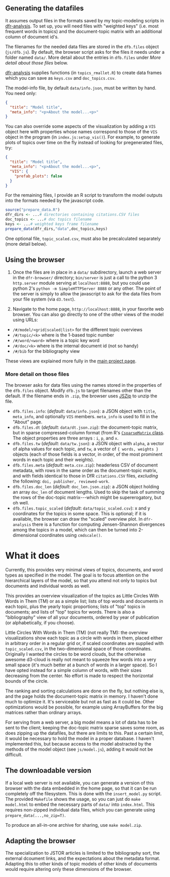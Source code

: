 
## Generating the datafiles

It assumes output files in the formats saved by my topic-modeling scripts in [dfr-analysis](http://github.com/agoldst/dfr-analysis). To set up, you will need files with "weighted keys" (i.e. most frequent words in topics) and the document-topic matrix with an additional column of document id's.

The filenames for the needed data files are stored in the `dfb.files` object (`js/dfb.js`). By default, the browser script asks for the files it needs under a folder named `data/`. More detail about the entries in `dfb.files` under *More detail about those files* below.

[dfr-analysis](http://github.com/agoldst/dfr-analysis) supplies functions (in `topics_rmallet.R`) to create data frames which you can save as `keys.csv` and `doc_topics.csv`.

The model-info file, by default `data/info.json`, must be written by hand. You need only:

```json
{
  "title": "Model title",
  "meta_info": "<p>About the model...<p>"
}
```

You can also override some aspects of the visualization by adding a `VIS` object here with properties whose names correspond to those of the `VIS` object in the program (in `index.js:setup_vis()`). For example, to generate plots of topics over time on the fly instead of looking for pregenerated files, try:

```json
{
  "title": "Model title",
  "meta_info": "<p>About the model...<p>",
  "VIS": {
    "prefab_plots": false
  }
}
```

For the remaining files, I provide an R script to transform the model outputs into the formats needed by the javascript code.

```r
source("prepare_data.R")
dfr_dirs <- ...# directories containing citations.CSV files
doc_topics <- ...# doc topics filename
keys <- ...# weighted keys frame filename
prepare_data(dfr_dirs,"data",doc_topics,keys)
```

One optional file, `topic_scaled.csv`, must also be precalculated separately (more detail below).

## Using the browser

1. Once the files are in place in a `data/` subdirectory, launch a web server in the `dfr-browser/` directory; `bin/server` is just a call to the python 3 `http.server` module serving at `localhost:8888`, but you could use python 2's `python -m SimpleHTTPServer 8888` or any other. The point of the server is simply to allow the javascript to ask for the data files from your file system (via `d3.text`).

2. Navigate to the home page, `http://localhost:8888`, in your favorite web browser. You can also go directly to one of the other views of the model using URLs:

- `/#/model/<grid|scaled|list>` for the different topic overviews
- `/#/topic/<k>` where *<k>* is the 1-based topic number
- `/#/word/<word>` where *<word>* is a topic key word
- `/#/doc/<k>` where *<k>* is the internal document id (not so handy)
- `/#/bib` for the bibliography view

These views are explained more fully in the [main project page](http://agoldst.github.io/dfr-browser).

### More detail on those files

The browser asks for data files using the names stored in the properties of the `dfb.files` object. Modify `dfb.js` to target filenames other than the default. If the filename ends in `.zip`, the browser uses [JSZip]() to unzip the file.

- `dfb.files.info`: (*default*: `data/info.json`): a JSON object with `title`, `meta_info`, and optionally `VIS` members. `meta_info` is used to fill in the "About" page.
- `dfb.files.dt` (*default*: `data/dt.json.zip`): the document-topic matrix, but in sparse compressed-column format (from R's [`CsparseMatrix` class](http://stat.ethz.ch/R-manual/R-devel/library/Matrix/html/CsparseMatrix-class.html). The object properties are three arrays : `i`, `p`, and `x`.
- `dfb.files.tw` (*default*: `data/tw.json`): a JSON object with `alpha`, a vector of alpha values for each topic, and `tw`, a vector of `{ words, weights }` objects (each of those fields is a vector, in order, of the most prominent words in each topic and their weights).
- `dfb.files.meta` (*default*: `meta.csv.zip`): headerless CSV of document metadata, with rows in the same order as the document-topic matrix, and with fields identical to those in DfR `citations.CSV` files, *excluding* the following: `doi, publisher, reviewed-work`.
- `dfb.files.doc_len` (*default*: `doc_len.json.zip`): a JSON object holding an array `doc_len` of document lengths. Used to skip the task of summing the rows of the doc-topic matrix---which might be supererogatory, but oh well.
- `dfb.files.topic_scaled` (*default*: `data/topic_scaled.csv`): x and y coordinates for the topics in some space. This is optional; if it is available, the browser can draw the "scaled" overview plot. In `dfr-analysis` there is a function for computing Jensen-Shannon divergences among the topics in a model, which can then be turned into 2-dimensional coordinates using `cmdscale()`. 


# What it does

Currently, this provides very minimal views of topics, documents, and word types as specified in the model. The goal is to focus attention on the hierarchical layers of the model, so that you attend not only to topics but documents and individual words as well.

This provides an overview visualization of the topics as Little Circles With Words in Them (TM) or as a simple list; lists of top words and documents in each topic, plus the yearly topic proportions; lists of "top" topics in documents; and lists of "top" topics for words. There is also a "bibliography" view of all your documents, ordered by year of publication (or alphabetically, if you choose).

Little Circles With Words in Them (TM) (not really TM): the overview visualizations show each topic as a circle with words in them, placed either in arbitrary order in a regular grid or, if scaled coordinates are supplied with `topic_scaled.csv`, in the two-dimensional space of those coordinates. Originally I wanted the circles to be word clouds, but the otherwise awesome d3-cloud is really not meant to squeeze few words into a very small space (it's much better at a bunch of words in a larger space). So I have opted instead for a simple column of words, with their sizes decreasing from the center. No effort is made to respect the horizontal bounds of the circle.

The ranking and sorting calculations are done on the fly, but nothing else is, and the page holds the document-topic matrix in memory. I haven't done much to optimize it. It's serviceable but not as fast as it could be. Other optimizations would be possible, for example using ArrayBuffers for the big matrices rather than ordinary arrays.

For serving from a web server, a big model means a lot of data has to be sent to the client; keeping the doc-topic matrix sparse saves some room, as does zipping up the datafiles, but there are limits to this. Past a certain limit, it would be necessary to hold the model in a proper database. I haven't implemented this, but because access to the model abstracted by the methods of the model object (see `js/model.js`), adding it would not be difficult. 

## The downloadable version

If a local web server is not available, you can generate a version of this browser with the data embedded in the home page, so that it can be run completely off the filesystem. This is done with the `insert_model.py` script. The provided `Makefile` shows the usage, so you can just do `make model.html` to embed the necessary parts of `data/` into `index.html`. This requires non-zipped individual data files, which you can generate using `prepare_data(...,no_zip=T)`.

To produce an all-in-one archive for sharing, use `make model.zip`.

## Adapting the browser

The specialization to JSTOR articles is limited to the bibliography sort, the external dcoument links, and the expectations about the metadata format. Adapting this to other kinds of topic models of other kinds of documents would require altering only these dimensions of the browser.
